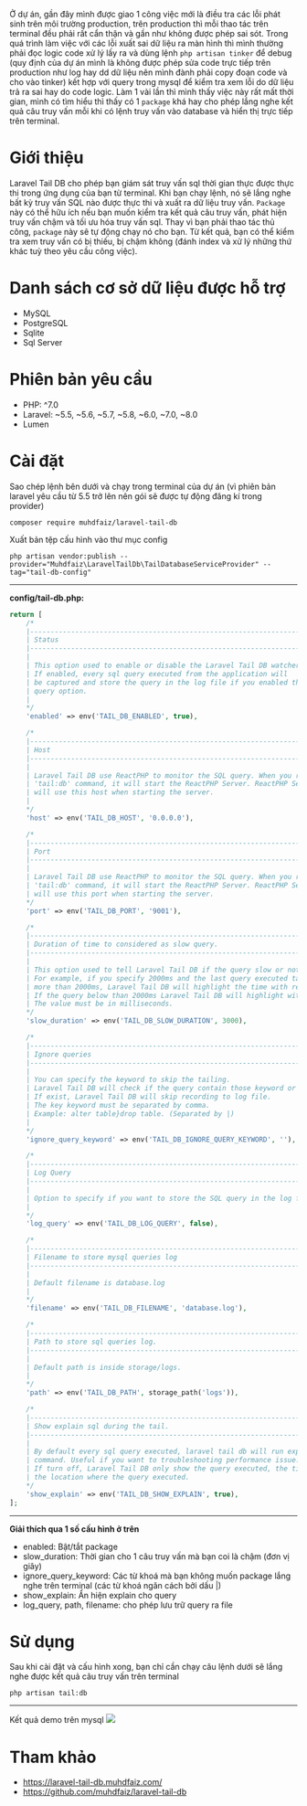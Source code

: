 Ở dự án, gần đây mình được giao 1 công việc mới là điều tra các lỗi phát sinh trên môi trường production, trên production thì mỗi thao tác trên terminal đều phải rất cẩn thận và gần như không được phép sai sót. Trong quá trình làm việc với các lỗi xuất sai dữ liệu ra màn hình thì mình thường phải đọc logic code xử lý lấy ra và dùng lệnh `php artisan tinker` để debug (quy định của dự án mình là không được phép sửa code trực tiếp trên production như log hay dd dữ liệu nên mình đành phải copy đoạn code và cho vào tinker) kết hợp với query trong mysql để kiểm tra xem lỗi do dữ liệu trả ra sai hay do code logic. Làm 1 vài lần thì mình thấy việc này rất mất thời gian, mình có tìm hiểu thì thấy có 1 `package` khá hay cho phép lắng nghe kết quả câu truy vấn mỗi khi có lệnh truy vấn vào database và hiển thị trực tiếp trên terminal.

# Giới thiệu
Laravel Tail DB cho phép bạn giám sát truy vấn sql thời gian thực được thực thi trong ứng dụng của bạn từ terminal. Khi bạn chạy lệnh, nó sẽ lắng nghe bất kỳ truy vấn SQL nào được thực thi và xuất ra dữ liệu truy vấn. `Package` này có thể hữu ích nếu bạn muốn kiểm tra kết quả câu truy vấn, phát hiện truy vấn chậm và tối ưu hóa truy vấn sql. Thay vì bạn phải thao tác thủ công, `package` này sẽ tự động chạy nó cho bạn. Từ kết quả, bạn có thể kiểm tra xem truy vấn có bị thiếu, bị chậm không (đánh index và xử lý những thứ khác tuỳ theo yêu cầu công việc).

# Danh sách cơ sở dữ liệu được hỗ trợ
* MySQL
* PostgreSQL
* Sqlite
* Sql Server

# Phiên bản yêu cầu
* PHP: ^7.0
* Laravel: ~5.5, ~5.6, ~5.7, ~5.8, ~6.0, ~7.0, ~8.0
* Lumen

# Cài đặt
Sao chép lệnh bên dưới và chạy trong terminal của dự án (vì phiên bản laravel yêu cầu từ 5.5 trở lên nên gói sẽ được tự động đăng kí trong provider)
```
composer require muhdfaiz/laravel-tail-db
```

Xuất bản tệp cấu hình vào thư mục config
```
php artisan vendor:publish --provider="Muhdfaiz\LaravelTailDb\TailDatabaseServiceProvider" --tag="tail-db-config"
```


-----


**config/tail-db.php:**
```php
return [
    /*
    |--------------------------------------------------------------------------
    | Status
    |--------------------------------------------------------------------------
    |
    | This option used to enable or disable the Laravel Tail DB watcher.
    | If enabled, every sql query executed from the application will
    | be captured and store the query in the log file if you enabled the
    | query option.
    |
    */
    'enabled' => env('TAIL_DB_ENABLED', true),

    /*
    |--------------------------------------------------------------------------
    | Host
    |--------------------------------------------------------------------------
    |
    | Laravel Tail DB use ReactPHP to monitor the SQL query. When you run
    | 'tail:db' command, it will start the ReactPHP Server. ReactPHP Server
    | will use this host when starting the server.
    |
    */
    'host' => env('TAIL_DB_HOST', '0.0.0.0'),

    /*
    |--------------------------------------------------------------------------
    | Port
    |--------------------------------------------------------------------------
    |
    | Laravel Tail DB use ReactPHP to monitor the SQL query. When you run
    | 'tail:db' command, it will start the ReactPHP Server. ReactPHP Server
    | will use this port when starting the server.
    */
    'port' => env('TAIL_DB_PORT', '9001'),

    /*
    |--------------------------------------------------------------------------
    | Duration of time to considered as slow query.
    |--------------------------------------------------------------------------
    |
    | This option used to tell Laravel Tail DB if the query slow or not.
    | For example, if you specify 2000ms and the last query executed take
    | more than 2000ms, Laravel Tail DB will highlight the time with red color.
    | If the query below than 2000ms Laravel Tail DB will highlight with green color.
    | The value must be in milliseconds.
    */
    'slow_duration' => env('TAIL_DB_SLOW_DURATION', 3000),

    /*
    |--------------------------------------------------------------------------
    | Ignore queries
    |--------------------------------------------------------------------------
    |
    | You can specify the keyword to skip the tailing.
    | Laravel Tail DB will check if the query contain those keyword or not.
    | If exist, Laravel Tail DB will skip recording to log file.
    | The key keyword must be separated by comma.
    | Example: alter table}drop table. (Separated by |)
    |
    */
    'ignore_query_keyword' => env('TAIL_DB_IGNORE_QUERY_KEYWORD', ''),

    /*
    |--------------------------------------------------------------------------
    | Log Query
    |--------------------------------------------------------------------------
    |
    | Option to specify if you want to store the SQL query in the log file.
    |
    */
    'log_query' => env('TAIL_DB_LOG_QUERY', false),

    /*
    |--------------------------------------------------------------------------
    | Filename to store mysql queries log
    |--------------------------------------------------------------------------
    |
    | Default filename is database.log
    |
    */
    'filename' => env('TAIL_DB_FILENAME', 'database.log'),

    /*
    |--------------------------------------------------------------------------
    | Path to store sql queries log.
    |--------------------------------------------------------------------------
    |
    | Default path is inside storage/logs.
    |
    */
    'path' => env('TAIL_DB_PATH', storage_path('logs')),

    /*
    |--------------------------------------------------------------------------
    | Show explain sql during the tail.
    |--------------------------------------------------------------------------
    |
    | By default every sql query executed, laravel tail db will run explain
    | command. Useful if you want to troubleshooting performance issue.
    | If turn off, Laravel Tail DB only show the query executed, the time and
    | the location where the query executed.
    */
    'show_explain' => env('TAIL_DB_SHOW_EXPLAIN', true),
];
```


-----



**Giải thích qua 1 số cấu hình ở trên**

- enabled: Bật/tắt package
- slow_duration: Thời gian cho 1 câu truy vấn mà bạn coi là chậm (đơn vị giây)
- ignore_query_keyword: Các từ khoá mà bạn không muốn package lắng nghe trên terminal (các từ khoá ngăn cách bởi dấu |)
- show_explain: Ẩn hiện explain cho query
- log_query, path, filename: cho phép lưu trữ query ra file

# Sử dụng
Sau khi cài đặt và cấu hình xong, bạn chỉ cần chạy câu lệnh dưới sẽ lắng nghe được kết quả câu truy vấn trên terminal
```
php artisan tail:db
```
-----
Kết quả demo trên mysql
![](https://images.viblo.asia/8f51a365-1e71-4580-b33b-a5bbb9b28718.png)

# Tham khảo
* https://laravel-tail-db.muhdfaiz.com/
* https://github.com/muhdfaiz/laravel-tail-db